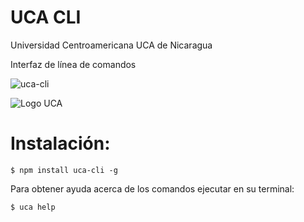 # UCA CLI

Universidad Centroamericana UCA de Nicaragua

Interfaz de línea de comandos

![uca-cli](https://nodei.co/npm/uca-cli.png?downloads=true&downloadRank=true&stars=true)

![Logo UCA](http://i.imgur.com/arITYJc.png)

# Instalación:

    $ npm install uca-cli -g

Para obtener ayuda acerca de los comandos ejecutar en su terminal:

    $ uca help
